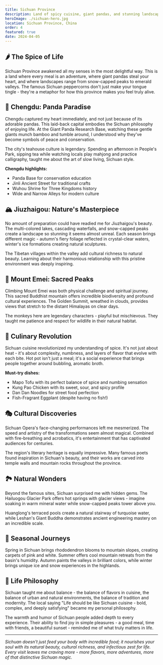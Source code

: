 ```yaml
---
title: Sichuan Province
description: Land of spicy cuisine, giant pandas, and stunning landscapes
heroImage: ./sichuan-hero.jpg
location: Sichuan Province, China
order: 4
featured: true
date: 2024-04-05
---
```


## 🌶️ The Spice of Life

Sichuan Province awakened all my senses in the most delightful way. This is a land where every meal is an adventure, where giant pandas steal your heart, and where landscapes range from snow-capped peaks to emerald valleys. The famous Sichuan peppercorns don't just make your tongue tingle - they're a metaphor for how this province makes you feel truly alive.

## 🐼 Chengdu: Panda Paradise

Chengdu captured my heart immediately, and not just because of its adorable pandas. This laid-back capital embodies the Sichuan philosophy of enjoying life. At the Giant Panda Research Base, watching these gentle giants munch bamboo and tumble around, I understood why they've become symbols of peace and conservation.

The city's teahouse culture is legendary. Spending an afternoon in People's Park, sipping tea while watching locals play mahjong and practice calligraphy, taught me about the art of slow living, Sichuan style.

**Chengdu highlights:**
- Panda Base for conservation education
- Jinli Ancient Street for traditional crafts
- Wuhou Shrine for Three Kingdoms history
- Wide and Narrow Alleys for modern culture

## 🏔️ Jiuzhaigou: Nature's Masterpiece

No amount of preparation could have readied me for Jiuzhaigou's beauty. The multi-colored lakes, cascading waterfalls, and snow-capped peaks create a landscape so stunning it seems almost unreal. Each season brings different magic - autumn's fiery foliage reflected in crystal-clear waters, winter's ice formations creating natural sculptures.

The Tibetan villages within the valley add cultural richness to natural beauty. Learning about their harmonious relationship with this pristine environment was deeply inspiring.

## 🌋 Mount Emei: Sacred Peaks

Climbing Mount Emei was both physical challenge and spiritual journey. This sacred Buddhist mountain offers incredible biodiversity and profound cultural experiences. The Golden Summit, wreathed in clouds, provides views that stretch to the distant Himalayas on clear days.

The monkeys here are legendary characters - playful but mischievous. They taught me patience and respect for wildlife in their natural habitat.

## 🍲 Culinary Revolution

Sichuan cuisine revolutionized my understanding of spice. It's not just about heat - it's about complexity, numbness, and layers of flavor that evolve with each bite. Hot pot isn't just a meal; it's a social experience that brings people together around bubbling, aromatic broth.

**Must-try dishes:**
- Mapo Tofu with its perfect balance of spice and numbing sensation
- Kung Pao Chicken with its sweet, sour, and spicy profile
- Dan Dan Noodles for street food perfection
- Fish-Fragrant Eggplant (despite having no fish!)

## 🎭 Cultural Discoveries

Sichuan Opera's face-changing performances left me mesmerized. The speed and artistry of the transformations seem almost magical. Combined with fire-breathing and acrobatics, it's entertainment that has captivated audiences for centuries.

The region's literary heritage is equally impressive. Many famous poets found inspiration in Sichuan's beauty, and their works are carved into temple walls and mountain rocks throughout the province.

## 🏞️ Natural Wonders

Beyond the famous sites, Sichuan surprised me with hidden gems. The Hailuogou Glacier Park offers hot springs with glacier views - imagine soaking in warm mineral water while snow-capped peaks tower above you.

Huanglong's terraced pools create a natural stairway of turquoise water, while Leshan's Giant Buddha demonstrates ancient engineering mastery on an incredible scale.

## 🌸 Seasonal Journeys

Spring in Sichuan brings rhododendron blooms to mountain slopes, creating carpets of pink and white. Summer offers cool mountain retreats from the basin's humidity. Autumn paints the valleys in brilliant colors, while winter brings unique ice and snow experiences in the highlands.

## 💭 Life Philosophy

Sichuan taught me about balance - the balance of flavors in cuisine, the balance of urban and natural environments, the balance of tradition and modernity. The local saying "Life should be like Sichuan cuisine - bold, complex, and deeply satisfying" became my personal philosophy.

The warmth and humor of Sichuan people added depth to every experience. Their ability to find joy in simple pleasures - a good meal, time with friends, a beautiful sunset - reminded me of what truly matters in life.

---

*Sichuan doesn't just feed your body with incredible food; it nourishes your soul with its natural beauty, cultural richness, and infectious zest for life. Every visit leaves me craving more - more flavors, more adventures, more of that distinctive Sichuan magic.* 